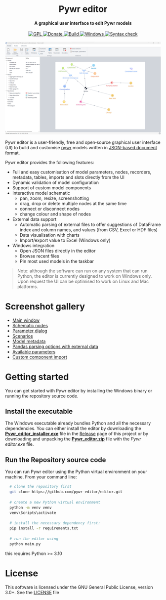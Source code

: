 <h1 align="center">
  Pywr editor
  <br>
</h1>
<h4 align="center">A graphical user interface to edit Pywr models</h4>

<p align="center">
  <a href="https://www.gnu.org/licenses/gpl-3.0.en.html">
    <img src="https://img.shields.io/badge/license-GPL-blue"
         alt="GPL" />
  </a>
  <a href="https://paypal.me/ssimoncelli87">
    <img src="https://img.shields.io/badge/%C2%A3-donate-red" alt="Donate" />
  </a>
  <a href="https://github.com/pywr-editor/editor/actions/workflows/build.yaml">
    <img src="https://github.com/pywr-editor/editor/actions/workflows/build.yaml/badge.svg" alt="Build" />
  </a>
  <a href="https://github.com/pywr-editor/editor/actions/workflows/test.yaml">
    <img src="https://github.com/pywr-editor/editor/actions/workflows/test.yaml/badge.svg" alt="Windows" />
  </a>
  <a href="https://github.com/pywr-editor/editor/actions/workflows/flake8.yaml">
    <img src="https://github.com/pywr-editor/editor/actions/workflows/flake8.yaml/badge.svg" alt="Syntax check" />
  </a>
  
  <br/>
  <br/>
  <img src="screenshots/main_window.png" style="width:700px" alt="Main window"/>
  
</p>



Pywr editor is a user-friendly, free and open‑source graphical user interface (UI) to build and customise [pywr](https://github.com/pywr/pywr) 
models written in [JSON-based document](https://pywr.github.io/pywr/json.html) format. 

Pywr editor provides the following features:

- Full and easy customisation of model parameters, nodes, recorders, metadata, tables, imports and slots directly from the UI
- Dynamic validation of model configuration  
- Support of custom model components
- Interactive model schematic
  - pan, zoom, resize, screenshotting
  - drag, drop or delete multiple nodes at the same time
  - connect or disconnect nodes
  - change colour and shape of nodes
- External data support
  - Automatic parsing of external files to offer suggestions of DataFrame index and column names, and values (from CSV, Excel or HDF files)
  - Data visualisation with charts
  - Import/export value to Excel (Windows only)
- Windows integration
  - Open JSON files directly in the editor
  - Browse recent files
  - Pin most used models in the taskbar

> Note: although the software can run on any system that can run Python, 
> the editor is currently designed to work on Windows only. Upon request
> the UI can be optimised to work on Linux and Mac platforms.

# Screenshot gallery
- [Main window](screenshots/main_window.png)
- [Schematic nodes](screenshots/schematic_nodes.png)
- [Parameter dialog](screenshots/parameter_dialog.png)
- [Scenarios](screenshots/scenarios.png)
- [Model metadata](screenshots/metadata.png)
- [Pandas parsing options with external data](screenshots/tables.png)
- [Available parameters](screenshots/available_parameters.png)
- [Custom component import](screenshots/custom_imports.png)

# Getting started
You can get started with Pywr editor by installing the Windows binary or running the
repository source code.

## Install the executable
The Windows executable already bundles Python and all the necessary dependencies. You can either 
install the editor by downloading the [**Pywr_editor_installer.exe**](https://github.com/pywr-editor/editor/releases)
file in the [Release](https://github.com/pywr-editor/editor/releases) page of this project or by 
downloading and unpacking the [**Pywr_editor.zip**](https://github.com/pywr-editor/editor/releases)
file with the _Pywr editor.exe_ file.

## Run the Repository source code
You can run Pywr editor using the Python virtual environment on your machine. From your command line:

  ```bash
    # clone the repository first
    git clone https://github.com/pywr-editor/editor.git
    
    # create a new Python virtual environment
    python -m venv venv
    venv\Scripts\activate

    # install the necessary dependency first:
    pip install -r requirements.txt
    
    # run the editor using
    python main.py
  ```
this requires Python >= 3.10


# License
This software is licensed under the GNU General Public License, version 3.0+. See the [LICENSE](LICENSE.txt) file
